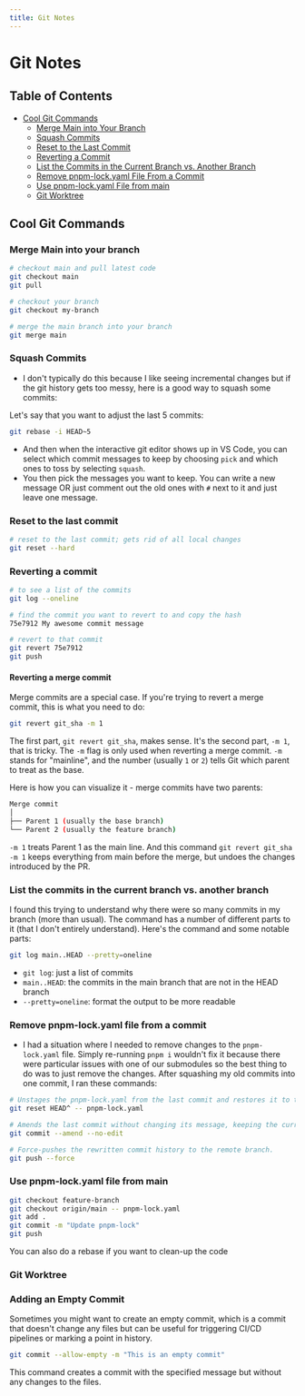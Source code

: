```yaml
---
title: Git Notes
---
```


# Git Notes

## Table of Contents

- [Cool Git Commands](#cool-git-commands)
  - [Merge Main into Your Branch](#merge-main-into-your-branch)
  - [Squash Commits](#squash-commits)
  - [Reset to the Last Commit](#reset-to-the-last-commit)
  - [Reverting a Commit](#reverting-a-commit)
  - [List the Commits in the Current Branch vs. Another Branch](#list-the-commits-in-the-current-branch-vs-another-branch)
  - [Remove pnpm-lock.yaml File From a Commit](#remove-pnpm-lockyaml-file-from-a-commit)
  - [Use pnpm-lock.yaml File from main](#use-pnpm-lockyaml-file-from-main)
  - [Git Worktree](#git-worktree)

## Cool Git Commands

### Merge Main into your branch

```sh
# checkout main and pull latest code
git checkout main
git pull

# checkout your branch
git checkout my-branch

# merge the main branch into your branch
git merge main
```

### Squash Commits
- I don't typically do this because I like seeing incremental changes but if the git history gets too messy, 
here is a good way to squash some commits:

Let's say that you want to adjust the last 5 commits:

```sh
git rebase -i HEAD~5
```

- And then when the interactive git editor shows up in VS Code, you can select which commit messages to keep
by choosing `pick` and which ones to toss by selecting `squash`.
- You then pick the messages you want to keep. You can write a new message OR just comment out the old ones
with `#` next to it and just leave one message.

### Reset to the last commit
```sh
# reset to the last commit; gets rid of all local changes
git reset --hard
```

### Reverting a commit

```sh
# to see a list of the commits
git log --oneline

# find the commit you want to revert to and copy the hash
75e7912 My awesome commit message

# revert to that commit
git revert 75e7912
git push
```

#### Reverting a merge commit

Merge commits are a special case. If you're trying to revert a merge commit, this is what
you need to do:

```sh
git revert git_sha -m 1
```

The first part, `git revert git_sha`, makes sense. It's the second part, `-m 1`, that is tricky.
The `-m` flag is only used when reverting a merge commit. `-m` stands for "mainline", and the
number (usually `1` or `2`) tells Git which parent to treat as the base.

Here is how you can visualize it - merge commits have two parents: 

```sh
Merge commit
│
├── Parent 1 (usually the base branch)
└── Parent 2 (usually the feature branch)
```

`-m 1` treats Parent 1 as the main line. And this command `git revert git_sha -m 1` keeps
everything from main before the merge, but undoes the changes introduced by the PR.

### List the commits in the current branch vs. another branch

I found this trying to understand why there were so many commits in my branch (more than usual).
The command has a number of different parts to it (that I don't entirely understand). Here's the command and some notable parts:

```sh
git log main..HEAD --pretty=oneline
```

- `git log`: just a list of commits
- `main..HEAD`: the commits in the main branch that are not in the HEAD branch
- `--pretty=oneline`: format the output to be more readable

### Remove pnpm-lock.yaml file from a commit

- I had a situation where I needed to remove changes to the `pnpm-lock.yaml` file. Simply re-running `pnpm i`
wouldn't fix it because there were particular issues with one of our submodules so the best thing to do
was to just remove the changes. After squashing my old commits into one commit, I ran these commands:

```sh
# Unstages the pnpm-lock.yaml from the last commit and restores it to the state before that commit.
git reset HEAD^ -- pnpm-lock.yaml

# Amends the last commit without changing its message, keeping the current staged changes.
git commit --amend --no-edit

# Force-pushes the rewritten commit history to the remote branch.
git push --force
```

### Use pnpm-lock.yaml file from main

```sh
git checkout feature-branch
git checkout origin/main -- pnpm-lock.yaml
git add .
git commit -m "Update pnpm-lock"
git push
```

You can also do a rebase if you want to clean-up the code

### Git Worktree

### Adding an Empty Commit
Sometimes you might want to create an empty commit, which is a commit that doesn't change any files but can be useful for triggering CI/CD pipelines or marking a point in history.

```sh
git commit --allow-empty -m "This is an empty commit"
```

This command creates a commit with the specified message but without any changes to the files.